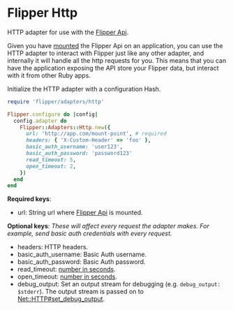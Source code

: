 # Flipper Http

HTTP adapter for use with the [Flipper Api](https://github.com/jnunemaker/flipper/blob/master/docs/api/README.md).

Given you have [mounted](https://github.com/jnunemaker/flipper/blob/master/docs/api/README.md#user-content-usage) the Flipper Api on an application, you can use the HTTP adapter to interact with Flipper just like any other adapter, and internally it will handle all the http requests for you.  This means that you can have the application exposing the API store your Flipper data, but interact with it from other Ruby apps.

Initialize the HTTP adapter with a configuration Hash.
```ruby
require 'flipper/adapters/http'

Flipper.configure do |config|
  config.adapter do
    Flipper::Adapters::Http.new({
      url: 'http://app.com/mount-point', # required
      headers: { 'X-Custom-Header' => 'foo' },
      basic_auth_username: 'user123',
      basic_auth_password: 'password123'
      read_timeout: 5,
      open_timeout: 2,
    })
  end
end
```

**Required keys**:
* url: String url where [Flipper Api](https://github.com/jnunemaker/flipper/blob/master/docs/api/README.md) is mounted.

**Optional keys**:
*These will affect every request the adapter makes.  For example, send basic auth credentials with every request.*

* headers: HTTP headers.
* basic_auth_username:  Basic Auth username.
* basic_auth_password: Basic Auth password.
* read_timeout: [number in seconds](https://docs.ruby-lang.org/en/2.3.0/Net/HTTP.html#attribute-i-read_timeout).
* open_timeout: [number in seconds](https://docs.ruby-lang.org/en/2.3.0/Net/HTTP.html#attribute-i-open_timeout).
* debug_output: Set an output stream for debugging (e.g. `debug_output: $stderr`). The output stream is passed on to [Net::HTTP#set_debug_output](https://ruby-doc.org/stdlib-2.4.1/libdoc/net/http/rdoc/Net/HTTP.html#method-i-set_debug_output).
